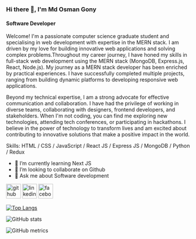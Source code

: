 ### Hi there 👋, I'm Md Osman Gony
#### Software Developer

Welcome! I'm a passionate computer science graduate student and specialising in web development with expertise in the MERN stack. I am driven by my love for building innovative web applications and solving complex problems.Throughout my career journey, I have honed my skills in full-stack web development using the MERN stack (MongoDB, Express.js, React, Node.js). My journey as a MERN stack developer has been enriched by practical experiences. I have successfully completed multiple projects, ranging from building dynamic platforms to developing responsive web applications. 


Beyond my technical expertise, I am a strong advocate for effective communication and collaboration. I have had the privilege of working in diverse teams, collaborating with designers, frontend developers, and stakeholders. When I'm not coding, you can find me exploring new technologies, attending tech conferences, or participating in hackathons. I believe in the power of technology to transform lives and am excited about contributing to innovative solutions that make a positive impact in the world.


Skills: HTML / CSS / JavaScript / React JS / Express JS / MongoDB / Python / Redux

- 🌱 I’m currently learning Next JS 
- 👯 I’m looking to collaborate on Github 
- 💬 Ask me about Software development 


[<img src='https://cdn.jsdelivr.net/npm/simple-icons@3.0.1/icons/github.svg' alt='github' height='40'>](https://github.com/https://github.com/osmangony01)  [<img src='https://cdn.jsdelivr.net/npm/simple-icons@3.0.1/icons/linkedin.svg' alt='linkedin' height='40'>](https://www.linkedin.com/in/https://www.linkedin.com/in/mdosmangony//)  [<img src='https://cdn.jsdelivr.net/npm/simple-icons@3.0.1/icons/facebook.svg' alt='facebook' height='40'>](https://www.facebook.com/https://web.facebook.com/md.osman.gony2)  

[![Top Langs](https://github-readme-stats.vercel.app/api/top-langs/?username=osmangony01)](https://github.com/anuraghazra/github-readme-stats)

![GitHub stats](https://github-readme-stats.vercel.app/api?username=osmangony01&show_icons=true&count_private=true)  

![GitHub metrics](https://metrics.lecoq.io/osmangony01)  
